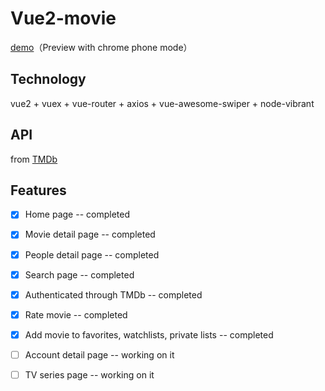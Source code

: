 # Vue2-movie
[demo](http://movie.luminqi.com/)（Preview with chrome phone mode）

## Technology
vue2 + vuex + vue-router + axios + vue-awesome-swiper + node-vibrant

## API
from [TMDb](https://www.themoviedb.org/)

## Features
- [x] Home page -- completed
- [x] Movie detail page -- completed
- [x] People detail page -- completed
- [x] Search page -- completed
- [x] Authenticated through TMDb -- completed
- [x] Rate movie -- completed
- [x] Add movie to favorites, watchlists, private lists -- completed
- [ ] Account detail page -- working on it
- [ ] TV series page -- working on it


